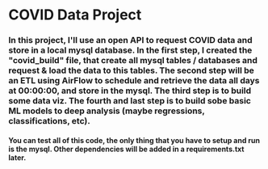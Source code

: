 
# COVID Data Project

### In this project, I'll use an open API to request COVID data and store in a local mysql database. In the first step, I created the "covid_build" file, that create all mysql tables / databases and request & load the data to this tables. The second step will be an ETL using AirFlow to schedule and retrieve the data all days at 00:00:00, and store in the mysql. The third step is to build some data viz. The fourth and last step is to build sobe basic ML models to deep analysis (maybe regressions, classifications, etc).
#### You can test all of this code, the only thing that you have to setup and run is the mysql. Other dependencies will be added in a requirements.txt later.